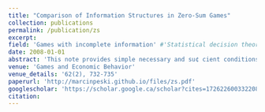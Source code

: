 ```yaml
---
title: "Comparison of Information Structures in Zero-Sum Games"
collection: publications
permalink: /publication/zs
excerpt: 
field: 'Games with incomplete information' #'Statistical decision theory', 'Games with incomplete information', 'Dynamic Games'
date: 2008-01-01
abstract: 'This note provides simple necessary and su¢ cient conditions for the comparison of information structures in zero-sum games. This solves an open problem of (Gossner and Mertens 2001). The conditions are phrased in terms of Blackwell garbling of information of each of the players.'
venue: 'Games and Economic Behavior'
venue_details: '62(2), 732-735'
paperurl: 'http://marcinpeski.github.io/files/zs.pdf'
googlescholar: 'https://scholar.google.ca/scholar?cites=17262260033220870826&as_sdt=2005&sciodt=0,5&hl=en'
citation: 
---
```

